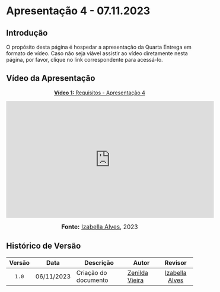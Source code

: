 # Apresentação 4 - 07.11.2023

## Introdução

O propósito desta página é hospedar a apresentação da Quarta Entrega em formato de vídeo. Caso não seja viável assistir ao vídeo diretamente nesta página, por favor, clique no link correspondente para acessá-lo.

## Vídeo da Apresentação

<div align="center">

<p style="text-align: center"><a href="https://youtu.be/UudPV_9GbEs" target="blanket"><b>Vídeo 1:</b> Requisitos - Apresentação 4</a></p>

<iframe width="560" height="315" src="https://www.youtube.com/embed/UudPV_9GbEs" title="Apresentação 4" frameborder="0" allow="accelerometer; autoplay; clipboard-write; encrypted-media; gyroscope; picture-in-picture" allowfullscreen></iframe>


<font size="3"><p style="text-align: center"><b>Fonte:</b> <a href="https://github.com/izabellaalves">Izabella Alves</a>, 2023</p></font>
</div >

## Histórico de Versão

|Versão|Data|Descrição|Autor|Revisor|
|:----:|----|---------|-----|:-------:|
|`1.0`|06/11/2023|Criação do documento|[Zenilda Vieira](https://github.com/zenildavieira)|[Izabella Alves](https://github.com/izabellaalves)|
